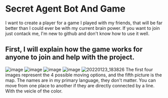 # Secret Agent Bot And Game
I want to create a player for a game I played with my friends, that will be far better than I could ever be with my current brain power.
If you want to join just contack me, I'm new to github and don't know how to use it well.

## First, I will explain how the game works for anyone to join and help with the project.

 ![image](https://user-images.githubusercontent.com/58361436/150691400-48a26547-ddda-4fdc-a19d-1b92249e86e9.png)
![image](https://user-images.githubusercontent.com/58361436/150691491-a5379fa0-30e6-40df-97a0-c8f929e40895.png)
![image](https://user-images.githubusercontent.com/58361436/150691535-1598a859-0d53-4cea-a7e7-b7b071bfe580.png)
![image](https://user-images.githubusercontent.com/58361436/150691634-35f657fb-18ed-43af-99ce-138e15cc52a4.png)
![20220123_183826](https://user-images.githubusercontent.com/58361436/150692089-191c6d52-2ee1-4052-92aa-37be0aad502e.jpg)
The first four images represent the 4 possible moving options, and the fifth picture is the map. The names are in my primary language, they don't matter. You can move from one place to another if they are directly connected by a line. With the veicle of the color. 
